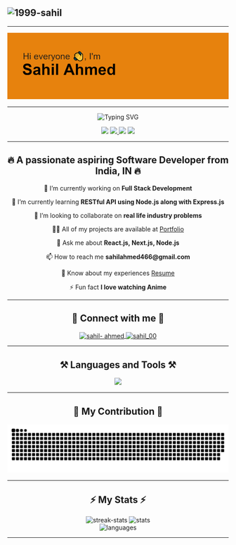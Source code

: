 <h2 align="left"> <img src="https://komarev.com/ghpvc/?username=1999-sahil&label=%20Visitors&color=0e75b6&style=flat" alt="1999-sahil" /> </h2>

---
![Header](./header.png)

---

<p align="center">
    <img src="https://readme-typing-svg.demolab.com?font=Fira+Code&weight=600&duration=4000&size=30&pause=1000&color=5FFB17&center=true&vCenter=true&width=435&lines=I'm+a+Software+Developer;I'm+a+Frontend+Developer;I'm+a+Full+Stack+Dev;I'm+a+React.js+Developer;I'm+a+Node.js+Developer;I'm+a+UI+Developer;I'm+a+Javascript+Dev" alt="Typing SVG"
    />
</p>

<p align="center">
  <a href="mailto:sahilahmed466@gmail.com" target="_blank"><img src="https://img.shields.io/badge/connect-%2300843e.svg?style=for-the-badge&logo=symfony&logoColor=white" /></a>    <a href="https://github.com/1999-sahil" target="_blank"> <img src="https://img.shields.io/badge/GitHub-100000?style=for-the-badge&logo=github&logoColor=white" /> </a>    <a href="https://www.linkedin.com/in/sahil-ahmed-86222718a/" target="_blank"><img src="https://img.shields.io/badge/LinkedIn-0077B5?style=for-the-badge&logo=linkedin&logoColor=white" /></a>    <a href="https://sahil-ahmed-devlab.vercel.app/" target="_blank"><img src="https://img.shields.io/badge/Portfolio-255E63?style=for-the-badge&logo=About.me&logoColor=white" /></a>
</p>

---
 
<h2 align="center">🔥 A passionate aspiring Software Developer from India, IN 🔥</h2>

<p align="center">🔭 I’m currently working on <strong>Full Stack Development</strong></p>

<p align="center">🌱 I’m currently learning <strong>RESTful API using Node.js along with Express.js</strong></p>

<p align="center">👯 I’m looking to collaborate on <strong>real life industry problems</strong></p>

<p align="center">👨‍💻 All of my projects are available at <a href="https://sahil-ahmed-devlab.vercel.app/" target="_blank">Portfolio</a></p>

<p align="center">💬 Ask me about <strong>React.js, Next.js, Node.js</strong></p>

<p align="center">📫 How to reach me <strong>sahilahmed466@gmail.com</strong></p>

<p align="center">📄 Know about my experiences <a href="https://drive.google.com/file/d/1tIVSUotSDTObSh_rZcb9-fePVnhyThRF/view?usp=sharing" target="_blank">Resume</a></p>

<p align="center">⚡ Fun fact <strong>I love watching Anime</strong></p>


---

<h2 align="center">🔗 Connect with me 🔗</h2>

<p align="center">
  <a href="https://linkedin.com/in/sahil-ahmed" target="blank">
      <img align="center" src="https://raw.githubusercontent.com/rahuldkjain/github-profile-readme-generator/master/src/images/icons/Social/linked-in-alt.svg" alt="sahil- 
           ahmed"height="30" width="40" />
  </a>
  <a href="https://www.leetcode.com/sahil_00" target="blank">
    <img align="center" src="https://raw.githubusercontent.com/rahuldkjain/github-profile-readme-generator/master/src/images/icons/Social/leet-code.svg" alt="sahil_00" height="30" 
       width="40" />
  </a>
</p>

---

<h2 align="center">⚒️ Languages and Tools ⚒️</h2>

<div align="center">
    <kbd align="center">
    <p align="center">
  <a href="https://skillicons.dev">
    <img src="https://skillicons.dev/icons?i=git,react,babel,yarn,bootstrap,c,cpp,css,express,figma,firebase,github,gmail,html,htmx,java,js,mongodb,mysql,netlify,nextjs,materialui,nodejs,npm,prisma,redux,sass,svg,tailwind,ts,vite,vscode,windows&perline=12" />
  </a>
</p>
</kbd>
</div>

---

<h2 align="center">🐍 My Contribution 🐍</h2>

<div align="center">
    <img src="https://github.com/1999-sahil/1999-sahil/blob/output/github-contribution-grid-snake-dark.svg?palette=github-dark" alt="snake-animation" />
</div>

---

<h2 align="center">⚡ My Stats ⚡</h2>

<div align="center">
    <img src="https://streak-stats.demolab.com/?user=1999-sahil&theme=vision-friendly-dark" alt="streak-stats" /> <img src="https://github-readme-stats.vercel.app/api?username=1999-sahil&show_icons=true&theme=vision-friendly-dark" alt="stats" />
</div>

<div align="center">
    <img src="https://github-readme-stats.vercel.app/api/top-langs/?username=1999-sahil&theme=vision-friendly-dark&size_weight=0.5&count_weight=0.5" alt="languages" />
</div>

---
